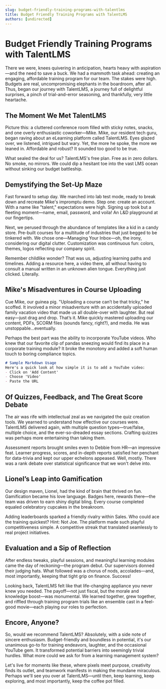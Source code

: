 ```yaml
---
slug: budget-friendly-training-programs-with-talentlms
title: Budget Friendly Training Programs with TalentLMS
authors: [undirected]
---
```



# Budget Friendly Training Programs with TalentLMS

There we were, knees quivering in anticipation, hearts heavy with aspiration—and the need to save a buck. We had a mammoth task ahead: creating an engaging, affordable training program for our team. The stakes were high. Budgets are real, uncompromising elephants in the boardroom, after all. Thus, began our journey with TalentLMS, a journey full of delightful surprises, a pinch of trial-and-error seasoning, and thankfully, very little heartache.

## The Moment We Met TalentLMS

Picture this: a cluttered conference room filled with sticky notes, snacks, and one overly enthusiastic coworker—Mike. Mike, our resident tech guru, began raving about an eLearning platform called TalentLMS. Eyes glazed over, we listened, intrigued but wary. Yet, the more he spoke, the more we leaned in. Affordable and robust? It sounded too good to be true.

What sealed the deal for us? TalentLMS's free plan. Free as in zero dollars. No smoke, no mirrors. We could dip a hesitant toe into the vast LMS ocean without sinking our budget battleship.

## Demystifying the Set-Up Maze

Fast forward to setup day. We marched into lab test mode, ready to break down and recreate Mike's impromptu demo. Step one: create an account. With a name like "talent," expectations were high. Signing up took but a fleeting moment—name, email, password, and voila! An L&D playground at our fingertips.

Next, we perused through the abundance of templates like a kid in a candy store. Pre-built courses for a multitude of industries that just begged to be tinkered with. We chose one—Managing Your Inbox—oh, the irony, considering our digital clutter. Customization was continuous fun: colors, themes, logos reflecting our company spirit.

Remember childlike wonder? That was us, adjusting learning paths and timelines. Adding a resource here, a video there, all without having to consult a manual written in an unknown alien tongue. Everything just clicked. Literally.

## Mike's Misadventures in Course Uploading

Cue Mike, our guinea pig. "Uploading a course can’t be that tricky," he scoffed. It involved a minor misadventure with an accidentally uploaded family vacation video that made us all double-over with laughter. But real easy—just drag and drop. That’s it. Mike quickly mastered uploading our content, PDFs, SCORM files (sounds fancy, right?), and media. He was unstoppable...eventually.

Perhaps the best part was the ability to incorporate YouTube videos. Who knew that our favorite clip of pandas sneezing would find its place in a corporate training module? It broke the monotony and added a soft human touch to boring compliance topics.

```markdown
# Sample Markdown Usage
Here's a quick look at how simple it is to add a YouTube video:
- Click on 'Add Content'
- Choose 'Video'
- Paste the URL
```

## Of Quizzes, Feedback, and The Great Score Debate

The air was rife with intellectual zeal as we navigated the quiz creation tools. We yearned to understand how effective our courses were. TalentLMS delivered again, with multiple question types—true/false, multiple choice, and the ever-so-dreaded essay sections. Crafting quizzes was perhaps more entertaining than taking them.

Assessment reports brought smiles even to Debbie from HR—an impressive feat. Learner progress, scores, and in-depth reports satisfied her penchant for data-trivia and kept our upper echelons appeased. Well, mostly. There was a rank debate over statistical significance that we won't delve into. 

## Lionel’s Leap into Gamification

Our design maven, Lionel, had the kind of brain that thrived on fun. Gamification became his love language. Badges here, rewards there—the team was driven to earn shiny digital bling. Every course completed equaled celebratory cupcakes in the breakroom. 

Adding leaderboards sparked a friendly rivalry within Sales. Who could ace the training quickest? Hint: Not Joe. The platform made such playful competitiveness simple. A competitive streak that translated seamlessly to real project initiatives.

## Evaluation and a Sip of Reflection

After endless tweaks, playful sessions, and meaningful learning modules came the day of reckoning—the program debut. Our supervisors donned their judging hats. What followed was a chorus of nods, accolades—and, most importantly, keeping that tight grip on finance. Success!

Looking back, TalentLMS felt like that life-changing appliance you never knew you needed. The payoff—not just fiscal, but the morale and knowledge boost—was monumental. We learned together, grew together, and riffled through training program trials like an ensemble cast in a feel-good movie—each playing our roles to perfection.

## Encore, Anyone?

So, would we recommend TalentLMS? Absolutely, with a side note of sincere enthusiasm. Budget-friendly and boundless in potential, it's our unanimous go-to for training endeavors, laughter, and the occasional YouTube gem. It transformed potential barriers into seemingly trivial hurdles. What more could we ask for from a learning management system?

Let's live for moments like these, where pixels meet purpose, creativity finds its outlet, and teamwork manifests in making the mundane miraculous. Perhaps we'll see you over at TalentLMS—until then, keep learning, keep exploring, and most importantly, keep the coffee pot filled.